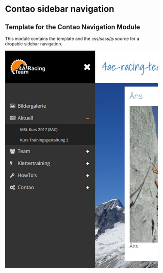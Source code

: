 # Contao sidebar navigation

## Template for the Contao Navigation Module

This module contains the template and the css/sass/js source for a dropable sidebar navigation.


![sidebar navigation](assets/images/extension.jpg?raw=true "sidebar navigation")